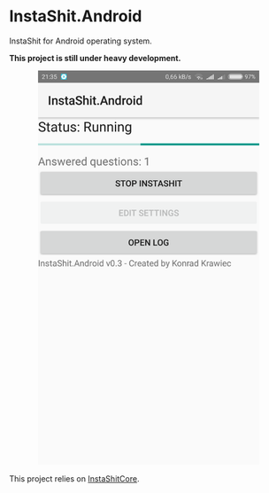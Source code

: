 # InstaShit.Android
InstaShit for Android operating system.

**This project is still under heavy development.**

<p align=center><img src="InstaShit.Android.png" width="400"></p>

This project relies on [InstaShitCore](https://github.com/konrad11901/InstaShitCore).
